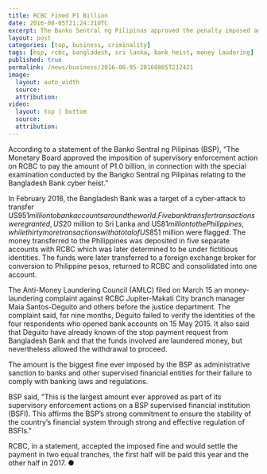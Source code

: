 ```yaml
---
title: RCBC Fined P1 Billion
date: 2016-08-05T21:24:21UTC
excerpt: The Banko Sentral ng Pilipinas approved the penalty imposed against Rizal Commercial Banking Corporation after its involvement in the Bangladesh money laudering scam.
layout: post
categories: [top, business, criminality]
tags: [bsp, rcbc, bangladesh, sri lanka, bank heist, money laudering]
published: true
permalink: /news/business/2016-08-05-20160805T212421
image:
  layout: auto_width
  source: 
  attribution: 
video:
  layout: top | bottom
  source: 
  attribution: 
---
```


According to a statement of the Banko Sentral ng Pilipinas (BSP), "The Monetary Board approved the imposition of supervisory enforcement action on RCBC to pay the amount of P1.0 billion, in connection with the special examination conducted by the Bangko Sentral ng Pilipinas relating to the Bangladesh Bank cyber heist."

In February 2016, the Bangladesh Bank was a target of a cyber-attack to transfer US$951 million to bank accounts around the world.
Five bank transfer transactions were granted, US$20 million to Sri Lanka and US$81 million to the Philippines, while thirty more transactions with a total of US$851 million were flagged.
The money transferred to the Philippines was deposited in five separate accounts with RCBC which was later determined to be under fictitious identities.
The funds were later transferred to a foreign exchange broker for conversion to Philippine pesos, returned to RCBC and consolidated into one account.

The Anti-Money Laundering Council (AMLC) filed on March 15 an money-laundering complaint against RCBC Jupiter-Makati City branch manager Maia Santos-Deguito and others before the justice department. The complaint said, for nine months, Deguito failed to verify the identities of the four respondents who opened bank accounts on 15 May 2015. It also said that Deguito have already known of the stop payment request from Bangladesh Bank and that the funds involved are laundered money, but nevertheless allowed the withdrawal to proceed.

The amount is the biggest fine ever imposed by the BSP as administrative sanction to banks and other supervised financial entities for their failure to comply with banking laws and regulations.

BSP said, "This is the largest amount ever approved as part of its supervisory enforcement actions on a BSP supervised financial institution (BSFI). This affirms the BSP’s strong commitment to ensure the stability of the country’s financial system through strong and effective regulation of BSFIs."

RCBC, in a statement, accepted the imposed fine and would settle the payment in two equal tranches, the first half will be paid this year and the other half in 2017.
&#x25cf;
